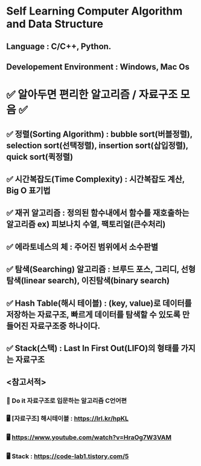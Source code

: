 # Self Learning Computer Algorithm and Data Structure
## Language : C/C++, Python.
## Developement Environment : Windows, Mac Os
# ✅ 알아두면 편리한 알고리즘 / 자료구조 모음 ✅
## ✅ 정렬(Sorting Algorithm) : bubble sort(버블정렬), selection sort(선택정렬), insertion sort(삽입정렬), quick sort(퀵정렬)
## ✅ 시간복잡도(Time Complexity) : 시간복잡도 계산, Big O 표기법
## ✅ 재귀 알고리즘 : 정의된 함수내에서 함수를 재호출하는 알고리즘 ex) 피보나치 수열, 팩토리얼(큰수처리)
## ✅ 에라토네스의 체 : 주어진 범위에서 소수판별
## ✅ 탐색(Searching) 알고리즘 : 브루드 포스, 그리디, 선형탐색(linear search), 이진탐색(binary search)
## ✅ Hash Table(해시 테이블) : (key, value)로 데이터를 저장하는 자료구조, 빠르게 데이터를 탐색할 수 있도록 만들어진 자료구조중 하나이다.
## ✅ Stack(스택) : Last In First Out(LIFO)의 형태를 가지는 자료구조

## <참고서적>
### 📖 Do it 자료구조로 입문하는 알고리즘 C언어편
### 🖥️ [자료구조] 해시테이블 : https://lrl.kr/hpKL
### 🖥️ https://www.youtube.com/watch?v=HraOg7W3VAM
### 🖥️ Stack : https://code-lab1.tistory.com/5
